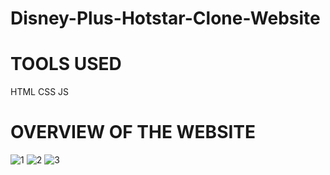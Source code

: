 # Disney-Plus-Hotstar-Clone-Website
# TOOLS USED
  HTML
  CSS
  JS
# OVERVIEW OF THE WEBSITE
![1](https://github.com/polinenim/Disney-Plus-Hotstar-Clone-Website/assets/79160137/52911f00-db6a-4365-8270-b0746ee527cd)
![2](https://github.com/polinenim/Disney-Plus-Hotstar-Clone-Website/assets/79160137/61254cee-4314-4ee1-a3cf-a81a8e6f38c2)
![3](https://github.com/polinenim/Disney-Plus-Hotstar-Clone-Website/assets/79160137/a12c091c-627a-414f-abd3-aab712480447)
